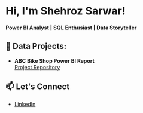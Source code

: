 # Hi, I'm Shehroz Sarwar!  
**Power BI Analyst | SQL Enthusiast | Data Storyteller**


## 🚀 Data Projects:

- **ABC Bike Shop Power BI Report**  
  [Project Repository](https://github.com/shehroz-sarwar/Basic-Anlysis---Bike-shop.git)



## 📫 Let's Connect

- [LinkedIn](https://www.linkedin.com/in/shehrozsarwar)  
